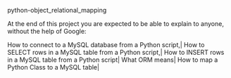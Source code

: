 python-object_relational_mapping





At the end of this project you are expected to be able to explain to anyone, without the help of Google:

How to connect to a MySQL database from a Python script,|
How to SELECT rows in a MySQL table from a Python script,|
How to INSERT rows in a MySQL table from a Python script|
What ORM means|
How to map a Python Class to a MySQL table|
